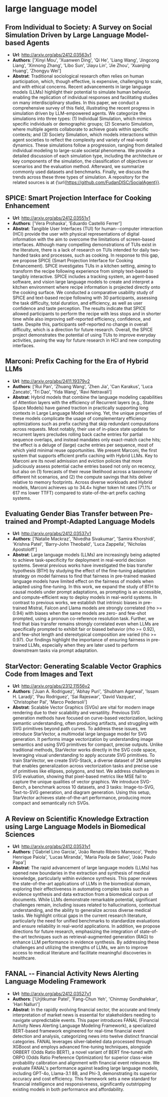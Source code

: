 # large language model
## From Individual to Society: A Survey on Social Simulation Driven by Large Language Model-based Agents
- **Url**: http://arxiv.org/abs/2412.03563v1
- **Authors**: ['Xinyi Mou', 'Xuanwen Ding', 'Qi He', 'Liang Wang', 'Jingcong Liang', 'Xinnong Zhang', 'Libo Sun', 'Jiayu Lin', 'Jie Zhou', 'Xuanjing Huang', 'Zhongyu Wei']
- **Abstrat**: Traditional sociological research often relies on human participation, which, though effective, is expensive, challenging to scale, and with ethical concerns. Recent advancements in large language models (LLMs) highlight their potential to simulate human behavior, enabling the replication of individual responses and facilitating studies on many interdisciplinary studies. In this paper, we conduct a comprehensive survey of this field, illustrating the recent progress in simulation driven by LLM-empowered agents. We categorize the simulations into three types: (1) Individual Simulation, which mimics specific individuals or demographic groups; (2) Scenario Simulation, where multiple agents collaborate to achieve goals within specific contexts; and (3) Society Simulation, which models interactions within agent societies to reflect the complexity and variety of real-world dynamics. These simulations follow a progression, ranging from detailed individual modeling to large-scale societal phenomena. We provide a detailed discussion of each simulation type, including the architecture or key components of the simulation, the classification of objectives or scenarios and the evaluation method. Afterward, we summarize commonly used datasets and benchmarks. Finally, we discuss the trends across these three types of simulation. A repository for the related sources is at {\url{https://github.com/FudanDISC/SocialAgent}}.





## SPICE: Smart Projection Interface for Cooking Enhancement
- **Url**: http://arxiv.org/abs/2412.03551v1
- **Authors**: ['Vera Prohaska', 'Eduardo Castelló Ferrer']
- **Abstrat**: Tangible User Interfaces (TUI) for human--computer interaction (HCI) provide the user with physical representations of digital information with the aim to overcome the limitations of screen-based interfaces. Although many compelling demonstrations of TUIs exist in the literature, there is a lack of research on TUIs intended for daily two-handed tasks and processes, such as cooking. In response to this gap, we propose SPICE (Smart Projection Interface for Cooking Enhancement). SPICE investigates TUIs in a kitchen setting, aiming to transform the recipe following experience from simply text-based to tangibly interactive. SPICE includes a tracking system, an agent-based software, and vision large language models to create and interpret a kitchen environment where recipe information is projected directly onto the cooking surface. We conducted a comparative usability study of SPICE and text-based recipe following with 30 participants, assessing the task difficulty, total duration, and efficiency, as well as user confidence and taste perception. The results indicate that SPICE allowed participants to perform the recipe with less stops and in shorter time while also improving self-reported efficiency, confidence, and taste. Despite this, participants self-reported no change in overall difficulty, which is a direction for future research. Overall, the SPICE project demonstrates the potential of using TUIs to improve everyday activities, paving the way for future research in HCI and new computing interfaces.





## Marconi: Prefix Caching for the Era of Hybrid LLMs
- **Url**: http://arxiv.org/abs/2411.19379v2
- **Authors**: ['Rui Pan', 'Zhuang Wang', 'Zhen Jia', 'Can Karakus', 'Luca Zancato', 'Tri Dao', 'Yida Wang', 'Ravi Netravali']
- **Abstrat**: Hybrid models that combine the language modeling capabilities of Attention layers with the efficiency of Recurrent layers (e.g., State Space Models) have gained traction in practically supporting long contexts in Large Language Model serving. Yet, the unique properties of these models complicate the usage of complementary efficiency optimizations such as prefix caching that skip redundant computations across requests. Most notably, their use of in-place state updates for recurrent layers precludes rolling back cache entries for partial sequence overlaps, and instead mandates only exact-match cache hits; the effect is a deluge of (large) cache entries per sequence, most of which yield minimal reuse opportunities. We present Marconi, the first system that supports efficient prefix caching with Hybrid LLMs. Key to Marconi are its novel admission and eviction policies that more judiciously assess potential cache entries based not only on recency, but also on (1) forecasts of their reuse likelihood across a taxonomy of different hit scenarios, and (2) the compute savings that hits deliver relative to memory footprints. Across diverse workloads and Hybrid models, Marconi achieves up to 34.4$\times$ higher token hit rates (71.1% or 617 ms lower TTFT) compared to state-of-the-art prefix caching systems.





## Evaluating Gender Bias Transfer between Pre-trained and Prompt-Adapted Language Models
- **Url**: http://arxiv.org/abs/2412.03537v1
- **Authors**: ['Natalie Mackraz', 'Nivedha Sivakumar', 'Samira Khorshidi', 'Krishna Patel', 'Barry-John Theobald', 'Luca Zappella', 'Nicholas Apostoloff']
- **Abstrat**: Large language models (LLMs) are increasingly being adapted to achieve task-specificity for deployment in real-world decision systems. Several previous works have investigated the bias transfer hypothesis (BTH) by studying the effect of the fine-tuning adaptation strategy on model fairness to find that fairness in pre-trained masked language models have limited effect on the fairness of models when adapted using fine-tuning. In this work, we expand the study of BTH to causal models under prompt adaptations, as prompting is an accessible, and compute-efficient way to deploy models in real-world systems. In contrast to previous works, we establish that intrinsic biases in pre-trained Mistral, Falcon and Llama models are strongly correlated (rho >= 0.94) with biases when the same models are zero- and few-shot prompted, using a pronoun co-reference resolution task. Further, we find that bias transfer remains strongly correlated even when LLMs are specifically prompted to exhibit fair or biased behavior (rho >= 0.92), and few-shot length and stereotypical composition are varied (rho >= 0.97). Our findings highlight the importance of ensuring fairness in pre-trained LLMs, especially when they are later used to perform downstream tasks via prompt adaptation.





## StarVector: Generating Scalable Vector Graphics Code from Images and Text
- **Url**: http://arxiv.org/abs/2312.11556v2
- **Authors**: ['Juan A. Rodriguez', 'Abhay Puri', 'Shubham Agarwal', 'Issam H. Laradji', 'Pau Rodriguez', 'Sai Rajeswar', 'David Vazquez', 'Christopher Pal', 'Marco Pedersoli']
- **Abstrat**: Scalable Vector Graphics (SVGs) are vital for modern image rendering due to their scalability and versatility. Previous SVG generation methods have focused on curve-based vectorization, lacking semantic understanding, often producing artifacts, and struggling with SVG primitives beyond path curves. To address these issues, we introduce StarVector, a multimodal large language model for SVG generation. It performs image vectorization by understanding image semantics and using SVG primitives for compact, precise outputs. Unlike traditional methods, StarVector works directly in the SVG code space, leveraging visual understanding to apply accurate SVG primitives. To train StarVector, we create SVG-Stack, a diverse dataset of 2M samples that enables generalization across vectorization tasks and precise use of primitives like ellipses, polygons, and text. We address challenges in SVG evaluation, showing that pixel-based metrics like MSE fail to capture the unique qualities of vector graphics. We introduce SVG-Bench, a benchmark across 10 datasets, and 3 tasks: Image-to-SVG, Text-to-SVG generation, and diagram generation. Using this setup, StarVector achieves state-of-the-art performance, producing more compact and semantically rich SVGs.





## A Review on Scientific Knowledge Extraction using Large Language Models in Biomedical Sciences
- **Url**: http://arxiv.org/abs/2412.03531v1
- **Authors**: ['Gabriel Lino Garcia', 'João Renato Ribeiro Manesco', 'Pedro Henrique Paiola', 'Lucas Miranda', 'Maria Paola de Salvo', 'João Paulo Papa']
- **Abstrat**: The rapid advancement of large language models (LLMs) has opened new boundaries in the extraction and synthesis of medical knowledge, particularly within evidence synthesis. This paper reviews the state-of-the-art applications of LLMs in the biomedical domain, exploring their effectiveness in automating complex tasks such as evidence synthesis and data extraction from a biomedical corpus of documents. While LLMs demonstrate remarkable potential, significant challenges remain, including issues related to hallucinations, contextual understanding, and the ability to generalize across diverse medical tasks. We highlight critical gaps in the current research literature, particularly the need for unified benchmarks to standardize evaluations and ensure reliability in real-world applications. In addition, we propose directions for future research, emphasizing the integration of state-of-the-art techniques such as retrieval-augmented generation (RAG) to enhance LLM performance in evidence synthesis. By addressing these challenges and utilizing the strengths of LLMs, we aim to improve access to medical literature and facilitate meaningful discoveries in healthcare.





## FANAL -- Financial Activity News Alerting Language Modeling Framework
- **Url**: http://arxiv.org/abs/2412.03527v1
- **Authors**: ['Urjitkumar Patel', 'Fang-Chun Yeh', 'Chinmay Gondhalekar', 'Hari Nalluri']
- **Abstrat**: In the rapidly evolving financial sector, the accurate and timely interpretation of market news is essential for stakeholders needing to navigate unpredictable events. This paper introduces FANAL (Financial Activity News Alerting Language Modeling Framework), a specialized BERT-based framework engineered for real-time financial event detection and analysis, categorizing news into twelve distinct financial categories. FANAL leverages silver-labeled data processed through XGBoost and employs advanced fine-tuning techniques, alongside ORBERT (Odds Ratio BERT), a novel variant of BERT fine-tuned with ORPO (Odds Ratio Preference Optimization) for superior class-wise probability calibration and alignment with financial event relevance. We evaluate FANAL's performance against leading large language models, including GPT-4o, Llama-3.1 8B, and Phi-3, demonstrating its superior accuracy and cost efficiency. This framework sets a new standard for financial intelligence and responsiveness, significantly outstripping existing models in both performance and affordability.





